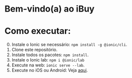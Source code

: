 # Bem-vindo(a) ao iBuy

# Como executar:

0) Instale o Ionic se necessário: `npm install -g @ionic/cli`. 
1) Clone este repositório. 
2) Instale todos os pacotes: `npm install`. 
3) Instale o Ionic lab: `npm i @ionic/lab`
4) Execute na web: `ionic serve --lab`. 
5) Execute no iOS ou Android: Veja [aqui](https://ionicframework.com/docs/building/running).
